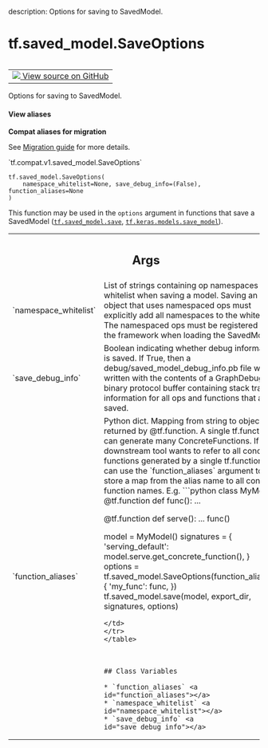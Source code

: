 description: Options for saving to SavedModel.

<div itemscope itemtype="http://developers.google.com/ReferenceObject">
<meta itemprop="name" content="tf.saved_model.SaveOptions" />
<meta itemprop="path" content="Stable" />
<meta itemprop="property" content="__init__"/>
<meta itemprop="property" content="function_aliases"/>
<meta itemprop="property" content="namespace_whitelist"/>
<meta itemprop="property" content="save_debug_info"/>
</div>

# tf.saved_model.SaveOptions

<!-- Insert buttons and diff -->

<table class="tfo-notebook-buttons tfo-api nocontent" align="left">
<td>
  <a target="_blank" href="https://github.com/tensorflow/tensorflow/blob/r2.2/tensorflow/python/saved_model/save_options.py#L28-L84">
    <img src="https://www.tensorflow.org/images/GitHub-Mark-32px.png" />
    View source on GitHub
  </a>
</td>
</table>



Options for saving to SavedModel.

<section class="expandable">
  <h4 class="showalways">View aliases</h4>
  <p>
<b>Compat aliases for migration</b>
<p>See
<a href="https://www.tensorflow.org/guide/migrate">Migration guide</a> for
more details.</p>
<p>`tf.compat.v1.saved_model.SaveOptions`</p>
</p>
</section>

<pre class="devsite-click-to-copy prettyprint lang-py tfo-signature-link">
<code>tf.saved_model.SaveOptions(
    namespace_whitelist=None, save_debug_info=(False), function_aliases=None
)
</code></pre>



<!-- Placeholder for "Used in" -->

This function may be used in the `options` argument in functions that
save a SavedModel (<a href="../../tf/saved_model/save.md"><code>tf.saved_model.save</code></a>, <a href="../../tf/keras/models/save_model.md"><code>tf.keras.models.save_model</code></a>).

<!-- Tabular view -->
 <table class="responsive fixed orange">
<colgroup><col width="214px"><col></colgroup>
<tr><th colspan="2"><h2 class="add-link">Args</h2></th></tr>

<tr>
<td>
`namespace_whitelist`
</td>
<td>
List of strings containing op namespaces to whitelist
when saving a model. Saving an object that uses namespaced ops must
explicitly add all namespaces to the whitelist. The namespaced ops must
be registered into the framework when loading the SavedModel.
</td>
</tr><tr>
<td>
`save_debug_info`
</td>
<td>
Boolean indicating whether debug information is saved.
If True, then a debug/saved_model_debug_info.pb file will be written
with the contents of a GraphDebugInfo binary protocol buffer containing
stack trace information for all ops and functions that are saved.
</td>
</tr><tr>
<td>
`function_aliases`
</td>
<td>
Python dict. Mapping from string to object returned by
@tf.function.
A single tf.function can generate many ConcreteFunctions. If a
downstream tool wants to refer to all concrete functions generated by a
single tf.function you can use the `function_aliases` argument to store
a map from the alias name to all concrete function names.
E.g.
```python
class MyModel:
@tf.function
def func():
...

@tf.function
def serve():
...
func()

model = MyModel()
signatures = {
'serving_default': model.serve.get_concrete_function(),
}
options = tf.saved_model.SaveOptions(function_aliases={
'my_func': func,
})
tf.saved_model.save(model, export_dir, signatures, options)
```
</td>
</tr>
</table>



## Class Variables

* `function_aliases` <a id="function_aliases"></a>
* `namespace_whitelist` <a id="namespace_whitelist"></a>
* `save_debug_info` <a id="save_debug_info"></a>

